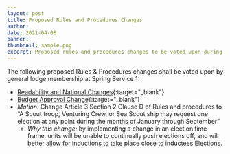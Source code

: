 ```yaml
---
layout: post
title: Proposed Rules and Procedures Changes
author:
date: 2021-04-08
banner:
thumbnail: sample.png
excerpt: Proposed rules and procedures changes to be voted upon during Spring Service 1.
---
```


The following proposed Rules & Procedures changes shall be voted upon by general lodge membership at Spring Service 1:

- [Readability and National Changes](/files/rules/proposed_sept19/readablity_and_national_changes.pdf){:target="_blank"}
- [Budget Approval Change](/files/rules/proposed_sept19/budget_approval_changes.pdf){:target="_blank"}
- *Motion:* Change Article 3 Section 2 Clause D of Rules and procedures to “A Scout troop, Venturing Crew, or Sea Scout ship may request one election at any point during the months of January through September”
    - *Why this change:* by implementing a change in an election time frame, units will be unable to continually push elections off, and will better allow for inductions to take place close to inductees Elections.